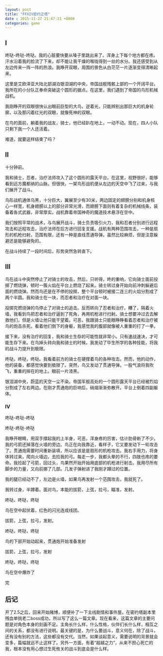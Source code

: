 ```yaml
---
layout: post
title: "FFXIV密约之塔"
date : 2015-11-27 21:47:21 +8000
categories: game
---
```

## I ##
咚哒-咚哒-咚哒。我的心脏要快要从嗓子里跳出来了。浑身上下每个地方都在疼。汗水沿着我的脸流了下来，却不能让我干燥的喉咙得到一丝的水分。我还感受到从左边传来一阵一阵的热浪。我睁开双眼，周围的景色从白茫茫一片逐渐变得清晰起来。

这里是艾欧泽亚大陆北部湖泊银泪湖的中央，帝国战舰残骸上部的一个开阔平台。我所在的小分队正奉命突破这个圆形的据点。在这里，我们遇到了帝国的鸟形机械战机。

我刚睁开的双眼很快认出眼前巨型的大鸟，逆着光，只能辨别出那巨大的机身轮廓，以及那闪着红光的双眼，就像死神的双眼。

在鸟的面前，躺着我的战友，骑士，他已经趴在地上，一动不动。现在，四人小队只剩下我一个人还活着。

难道，就要这样结束了吗？

## II ##


十分钟前。

我和骑士，忍者，治疗法师攻入了这个圆形的露天平台。在这里，视野很好，能够看到远方魔都纳的山脉。但很快，一架鸟形战机便从左边的天空中飞了过来，与我们展开了战斗。

鸟形战机通体乌黑，十分巨大，翼展至少有30米，两边固定的翅膀分别和机身核心一样宽，机身翅膀以上的部分非常光滑，而翅膀下面则有着复杂的机械线条，装备着各式武器，非常厚实。战机靠着帝国神奇的魔道技术悬浮在空中。

我们按照平常的战术，与鸟展开战斗，骑士负责吸引火力，我和忍者分别进行远程攻击和近程攻击，治疗法师在后方进行回复支援。战机有两种范围攻击，一种是扇形的机枪扫射，范围有限，还有一种是直线贯通导弹。虽然比较麻烦，但是注意躲避还是能够避免的。

在战斗持续了一段时间后，形势突然急转直下。 

## III ##

鸟在战斗中突然停止了对骑士的攻击，然后，只听得，咚的重响，它向骑士面前投掷了燃烧弹，顿时一簇火焰在平台上燃烧了起来。骑士转过身开始向前冲刺躲避后面的燃烧弹。然而鸟还是在不停的投掷，整个平台顿时被接二连三的火焰分割成了两个半圆。我和骑士在一块，而忍者和治疗在对面一块。

投掷完燃烧弹的鸟停止了对骑士的追击。反而转向了忍者和治疗。糟了，隔着火墙，我看到鸟把忍者和治疗逼到了死角，再用机枪进行扫射。骑士想要冲过去去解救他们，但是火墙让他只能干望着。可恶，我跟骑士只能眼睁睁看着忍者和治疗被鸟的炮击杀死。看着他们倒下的身躯，我感觉我的腹部就像被人重重的打了一拳。

接下来，没有治疗的回复，我和骑士生存的可能性就非常小。只有速战速决，才可能生存下来。在鸟掉头转向我和骑士的时候，我发动了毕生所学的各种技能，将我的战斗力提升到极限。

咚哒，咚哒，咚哒。我看着前方的骑士在硬撑着鸟的各种攻击。然而，他的动作，他的装备，都感觉快要到极限了。突然，鸟又发动了贯通导弹。一股气浪将我吹飞，重重的摔在的地上。眼前一片漆黑。

银泪湖中央，蔚蓝的天空一尘不染。帝国军舰高处的一个圆形露天平台已经被烈焰分割成了左右两边。在刚才贯通炮的巨响后，硝烟渐渐弥散开。平台上倒着四副躯体。 

### IV ###

咚哒-咚哒-咚哒

咚哒-咚哒-咚哒

我睁开眼睛，用双手撑起我的上半身，可恶，浑身疼的厉害，估计肋骨断了不少。我的弓箭还掉落在火墙的旁边。鸟正在向我靠近，看样子，它又要发动下一轮攻击了。贯通炮需要时间重新装填，所以应该是是扇形的机枪攻击。我右手用力，将身体转过来，爬向火墙边，去捡我的弓。每走一步，我都头晕的不行，四肢也疼的要命。我捡起了弓箭，回过头，鸟果然开始开始用底部的机枪进行射击。我用尽所有脚步的力量，又向前挪了几部。几发子弹射进了我刚才蹲过的位置。

我的腿已经动不了，左边是火墙，如果鸟再发射一个范围攻击，我就死了。

我转过身，半蹲着。面对鸟，本能的拔箭，上弦，拉弓，瞄准，发射。

咚哒，咚哒，咚哒

鸟在空中起伏着，红色的闪光连成线团。

拔箭，上弦，拉弓，发射。

咚哒，咚哒，咚哒

鸟的下部开始动起来，贯通炮开始准备发射

拔箭，上弦，拉弓，发射

咚哒，咚哒，咚哒

鸟在空中爆炸了

 

完

 

## 后记 ##

开了2.5之后，回来开始赌博，顺便补了一下主线剧情和事件屋。在密约塔副本里残血单挑老二boss成功，所以写了这么一篇文章。现在看来，这篇文章的主要问题是对角色本身的刻画不足。主角长什么样，什么性格，伙伴们长什么样，相互之间的关系，都没有进行说明。最关键的是，为什么要战斗，意义何在，除了战斗，还有没有别的方法，这些都没有交代。当然，如果谈起意义，需要说明的背景就会变多，篇幅就远不止这样了。另外一方面，有着“超越之力”，从来不担心死亡的我，根本没有用心想过生死攸关的战斗到底会是什么样。
